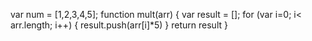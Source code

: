 var num = [1,2,3,4,5];
function mult(arr) {
	var result = [];
	for (var i=0; i< arr.length; i++) {
result.push(arr[i]*5)
}
return result
}